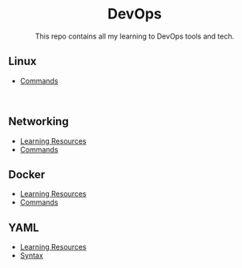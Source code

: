 <h1 align="center"> DevOps</h1>
<p align="center">This repo contains all my learning to DevOps tools and tech.</p>

## Linux

- [Commands](Linux/Linux.md)

<br>
  
## Networking
- [Learning Resources](Networking/README.md)
- [Commands](Networking/commands/README.md)

## Docker
- [Learning Resources](Docker/README.md)
- [Commands](Docker/commands/README.md)

## YAML
- [Learning Resources](YAML/README.md)
- [Syntax](YAML/Syntax/README.md)
